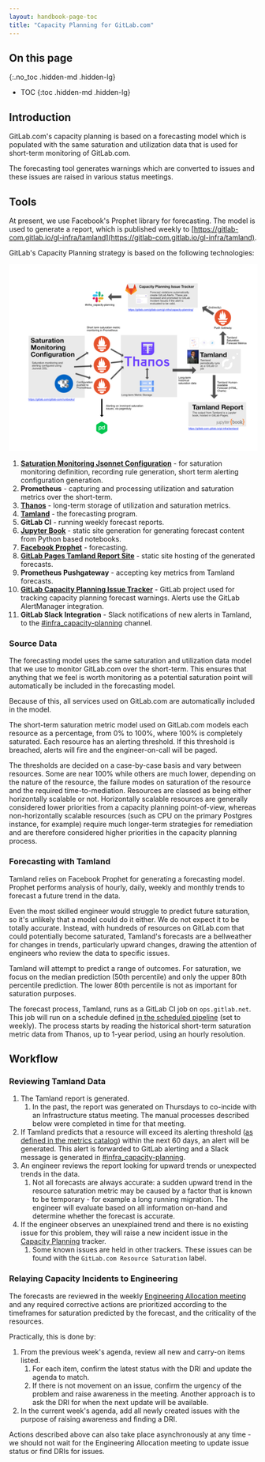 ```yaml
---
layout: handbook-page-toc
title: "Capacity Planning for GitLab.com"
---
```


## On this page
{:.no_toc .hidden-md .hidden-lg}

- TOC
{:toc .hidden-md .hidden-lg}

## Introduction

GitLab.com's capacity planning is based on a forecasting model which is populated with the same saturation and utilization data
that is used for short-term monitoring of GitLab.com. 

The forecasting tool generates warnings which are converted to issues and these issues are raised in various status meetings. 

## Tools

At present, we use Facebook's Prophet library for forecasting. The model is used to generate a report, which is published weekly to [https://gitlab-com.gitlab.io/gl-infra/tamland](https://gitlab-com.gitlab.io/gl-infra/tamland).

GitLab's Capacity Planning strategy is based on the following technologies:

![Tamland architecture diagram](img/architecture.png)

1. **[Saturation Monitoring Jsonnet Configuration](https://gitlab.com/gitlab-com/runbooks/-/tree/master/metrics-catalog/saturation)** - for saturation monitoring definition, recording rule generation, short term alerting configuration generation.
1. **Prometheus** - capturing and processing utilization and saturation metrics over the short-term.
1. **[Thanos](https://thanos.gitlab.net/)** - long-term storage of utilization and saturation metrics.
1. **[Tamland](https://gitlab.com/gitlab-com/gl-infra/tamland)** - the forecasting program.
1. **GitLab CI** - running weekly forecast reports.
1. **[Jupyter Book](https://jupyterbook.org/)** - static site generation for generating forecast content from Python based notebooks.
1. **[Facebook Prophet](https://facebook.github.io/prophet/)** - forecasting.
1. **[GitLab Pages Tamland Report Site](https://gitlab-com.gitlab.io/gl-infra/tamland)** - static site hosting of the generated forecasts.
1. **Prometheus Pushgateway** - accepting key metrics from Tamland forecasts.
1. **[GitLab Capacity Planning Issue Tracker](https://gitlab.com/gitlab-com/gl-infra/capacity-planning/-/issues)** - GitLab project used for tracking capacity planning forecast warnings. Alerts use the GitLab AlertManager integration.
1. **GitLab Slack Integration** - Slack notifications of new alerts in Tamland, to the [#infra_capacity-planning](https://gitlab.slack.com/archives/C01AHAD2H8W) channel.

### Source Data

The forecasting model uses the same saturation and utilization data model that we use
to monitor GitLab.com over the short-term. This ensures that anything that we feel is worth monitoring as a potential
saturation point will automatically be included in the forecasting model.

Because of this, all services used on GitLab.com are automatically included in the model.

The short-term saturation metric model used on GitLab.com models each resource as a percentage, from 0% to 100%, where 100% is completely saturated. Each resource has an alerting threshold. If this threshold is breached, alerts will fire and the engineer-on-call will be paged.

The thresholds are decided on a case-by-case basis and vary between resources. Some are near 100% while others are much lower, depending on the nature of the resource, the failure modes on saturation of the resource and the required time-to-mediation. Resources are classed as being either horizontally scalable or not. Horizontally scalable resources are generally considered lower priorities from a capacity planning point-of-view, whereas non-horizontally scalable resources (such as CPU on the primary Postgres instance, for example) require much longer-term strategies for remediation and are therefore considered higher priorities in the capacity planning process.

### Forecasting with Tamland

Tamland relies on Facebook Prophet for generating a forecasting model. Prophet performs analysis of hourly, daily, weekly and monthly trends to forecast a future trend in the data.

Even the most skilled engineer would struggle to predict future saturation, so it's unlikely that a model could do it either. We do not expect it to be totally accurate. Instead, with hundreds of resources on GitLab.com that could potentially become saturated, Tamland's forecasts are a bellweather for changes in trends, particularly upward changes, drawing the attention of engineers who review the data to specific issues.

Tamland will attempt to predict a range of outcomes. For saturation, we focus on the median prediction (50th percentile) and only the upper 80th percentile prediction. The lower 80th percentile is not as important for saturation purposes.

The forecast process, Tamland, runs as a GitLab CI job on `ops.gitlab.net`. This job will run on a schedule defined [in the scheduled pipeline](https://ops.gitlab.net/gitlab-com/gl-infra/tamland/-/pipeline_schedules) (set to weekly). The process starts by reading the historical short-term saturation metric data from Thanos, up to 1-year period, using an hourly resolution.

## Workflow

### Reviewing Tamland Data

1. The Tamland report is generated.
   1. In the past, the report was generated on Thursdays to co-incide with an Infrastructure status meeting. The manual processes described below were completed in time for that meeting. 
1. If Tamland predicts that a resource will exceed its alerting threshold ([as defined in the metrics catalog](https://gitlab.com/gitlab-com/runbooks/-/tree/master/metrics-catalog/saturation)) within the next 60 days, an alert will be generated. This alert is forwarded to GitLab alerting and a Slack message is generated in [#infra_capacity-planning](https://gitlab.slack.com/archives/C01AHAD2H8W).
1. An engineer reviews the report looking for upward trends or unexpected trends in the data. 
   1. Not all forecasts are always accurate: a sudden upward trend in the resource saturation metric may be caused by a factor that is known to be temporary - for example a long running migration. The engineer will evaluate based on all information on-hand and determine whether the forecast is accurate.
1. If the engineer observes an unexplained trend and there is no existing issue for this problem, they will raise a new incident issue in the [Capacity Planning](https://gitlab.com/gitlab-com/gl-infra/capacity-planning/-/issues) tracker. 
   1. Some known issues are held in other trackers. These issues can be found with the `GitLab.com Resource Saturation` label. 

### Relaying Capacity Incidents to Engineering

The forecasts are reviewed in the weekly [Engineering Allocation meeting](/handbook/engineering/engineering-allocation) and any required corrective actions are prioritized according to the timeframes for saturation predicted by the forecast, and the criticality of the resources.

Practically, this is done by:
1. From the previous week's agenda, review all new and carry-on items listed. 
   1. For each item, confirm the latest status with the DRI and update the agenda to match.
   1. If there is not movement on an issue, confirm the urgency of the problem and raise awareness in the meeting. Another approach is to ask the DRI for when the next update will be available.
1. In the current week's agenda, add all newly created issues with the purpose of raising awareness and finding a DRI. 

Actions described above can also take place asynchronously at any time - we should not wait for the Engineering Allocation meeting to update issue status or find
DRIs for issues. 






